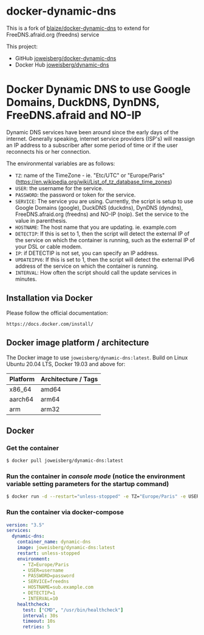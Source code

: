 # docker-dynamic-dns

This is a fork of [blaize/docker-dynamic-dns](https://github.com/theonemule/docker-dynamic-dns/) to extend for FreeDNS.afraid.org (freedns) service

This project:

- GitHub [joweisberg/docker-dynamic-dns](https://github.com/joweisberg/docker-dynamic-dns/)
- Docker Hub [joweisberg/dynamic-dns](https://hub.docker.com/r/joweisberg/dynamic-dns/)

# Docker Dynamic DNS to use Google Domains, DuckDNS, DynDNS, FreeDNS.afraid and NO-IP

Dynamic DNS services have been around since the early days of the internet. Generally speaking, internet service providers (ISP's) will reassign an IP address to a subscriber after some period of time or if the user reconnects his or her connection.

The environmental variables are as follows:
* `TZ`: name of the TimeZone - ie. "Etc/UTC" or "Europe/Paris" (https://en.wikipedia.org/wiki/List_of_tz_database_time_zones)
* `USER`: the username for the service.
* `PASSWORD`: the password or token for the service.
* `SERVICE`: The service you are using. Currently, the script is setup to use Google Domains (google), DuckDNS (duckdns), DynDNS (dyndns), FreeDNS.afraid.org (freedns) and NO-IP (noip). Set the service to the value in parenthesis.
* `HOSTNAME`: The host name that you are updating. ie. example.com
* `DETECTIP`: If this is set to 1, then the script will detect the external IP of the service on which the container is running, such as the external IP of your DSL or cable modem.
* `IP`: if DETECTIP is not set, you can specify an IP address.
* `UPDATEIPV6`: If this is set to 1, then the script will detect the external IPv6 address of the service on which the container is running.
* `INTERVAL`: How often the script should call the update services in minutes.

## Installation via Docker

Please follow the official documentation:

    https://docs.docker.com/install/

## Docker image platform / architecture

The Docker image to use `joweisberg/dynamic-dns:latest`.
Build on Linux Ubuntu 20.04 LTS, Docker 19.03 and above for:

| Platform | Architecture / Tags |
|---|---|
| x86_64 | amd64 |
| aarch64 | arm64 |
| arm | arm32 |

## Docker

### Get the container

```bash
$ docker pull joweisberg/dynamic-dns:latest
```

### Run the container in *console mode* (notice the environment variable setting parameters for the startup command)

```bash
$ docker run -d --restart="unless-stopped" -e TZ="Europe/Paris" -e USER="username" -e PASSWORD="password" -e SERVICE="freedns" -e HOSTNAME="sub.example.com" -e DETECTIP=1 -e INTERVAL=10 joweisberg/dynamic-dns:latest
```

### Run the container via docker-compose

```yml
version: "3.5"
services:
  dynamic-dns:
    container_name: dynamic-dns
    image: joweisberg/dynamic-dns:latest
    restart: unless-stopped
    environment:
      - TZ=Europe/Paris
      - USER=username
      - PASSWORD=password
      - SERVICE=freedns
      - HOSTNAME=sub.example.com
      - DETECTIP=1
      - INTERVAL=10
    healthcheck:
      test: ["CMD", "/usr/bin/healthcheck"]
      interval: 30s
      timeout: 10s
      retries: 5
```
